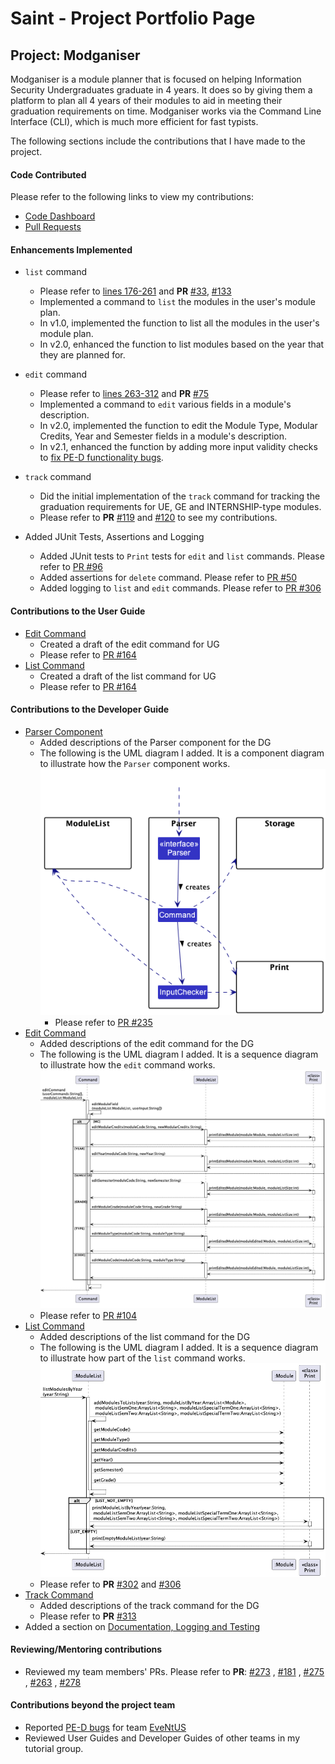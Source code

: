 # Saint - Project Portfolio Page

## Project: Modganiser

Modganiser is a module planner that is focused on helping Information Security Undergraduates graduate in 4 years. 
It does so by giving them a platform to plan all 4 years of their modules to aid in meeting their graduation 
requirements on time. Modganiser works via the Command Line Interface (CLI), which is much more efficient for fast 
typists.

The following sections include the contributions that I have made to the project.

#### Code Contributed
Please refer to the following links to view my contributions:
* [Code Dashboard](https://nus-cs2113-ay2223s2.github.io/tp-dashboard/?search=saintzaw&sort=groupTitle&sortWithin=title&timeframe=commit&mergegroup=&groupSelect=groupByRepos&breakdown=true&checkedFileTypes=docs~functional-code~test-code~other&since=2023-02-17)
* [Pull Requests](https://github.com/AY2223S2-CS2113T-T09-4/tp/pulls?q=is%3Apr+author%3Asaintzaw)

#### Enhancements Implemented
* `list` command 
    * Please refer to [lines 176-261](https://github.com/AY2223S2-CS2113T-T09-4/tp/blob/master/src/main/java/seedu/main/ModuleList.java) and **PR** [#33](https://github.com/AY2223S2-CS2113T-T09-4/tp/pull/33/commits), [#133](https://github.com/AY2223S2-CS2113T-T09-4/tp/pull/133)
    * Implemented a command to `list` the modules in the user's module plan.
    * In v1.0, implemented the function to list all the modules in the user's module plan.
    * In v2.0, enhanced the function to list modules based on the year that they are planned for.

* `edit` command 
    * Please refer to [lines 263-312](https://github.com/AY2223S2-CS2113T-T09-4/tp/blob/master/src/main/java/seedu/main/ModuleList.java) and **PR** [#75](https://github.com/AY2223S2-CS2113T-T09-4/tp/pull/75)
    * Implemented a command to `edit` various fields in a module's description.
    * In v2.0, implemented the function to edit the Module Type, Modular Credits, Year and Semester fields in a module's description.
    * In v2.1, enhanced the function by adding more input validity checks to [fix PE-D functionality bugs](https://github.com/AY2223S2-CS2113T-T09-4/tp/pull/238). 

* `track` command
    * Did the initial implementation of the `track` command for tracking the graduation requirements for UE, GE and INTERNSHIP-type modules. 
    * Please refer to **PR** [#119](https://github.com/AY2223S2-CS2113T-T09-4/tp/pull/119) and [#120](https://github.com/AY2223S2-CS2113T-T09-4/tp/pull/120) to see my contributions.
  
* Added JUnit Tests, Assertions and Logging
    * Added JUnit tests to `Print` tests for `edit` and `list` commands. Please refer to [PR #96](https://github.com/AY2223S2-CS2113T-T09-4/tp/pull/96)
    * Added assertions for `delete` command. Please refer to [PR #50](https://github.com/AY2223S2-CS2113T-T09-4/tp/pull/50)
    * Added logging to `list` and `edit` commands. Please refer to [PR #306](https://github.com/AY2223S2-CS2113T-T09-4/tp/pull/306)


<div style="page-break-after: always;"></div>

#### Contributions to the User Guide
* [Edit Command](https://github.com/AY2223S2-CS2113T-T09-4/tp/blob/master/docs/UserGuide.md#523-editing-module-details-edit)
    * Created a draft of the edit command for UG
    * Please refer to [PR #164](https://github.com/AY2223S2-CS2113T-T09-4/tp/pull/164)
* [List Command](https://github.com/AY2223S2-CS2113T-T09-4/tp/blob/master/docs/UserGuide.md#531-viewing-module-plan-list)
    * Created a draft of the list command for UG
    * Please refer to [PR #164](https://github.com/AY2223S2-CS2113T-T09-4/tp/pull/164)

#### Contributions to the Developer Guide
* [Parser Component](https://github.com/AY2223S2-CS2113T-T09-4/tp/blob/master/docs/DeveloperGuide.md#2-parser-component)
    * Added descriptions of the Parser component for the DG
    * The following is the UML diagram I added. It is a component diagram to illustrate how the `Parser` component works.
      ![Parser Diagram](ppp_diagrams/Parser.png)
      * Please refer to [PR #235](https://github.com/AY2223S2-CS2113T-T09-4/tp/pull/235)
* [Edit Command](https://github.com/AY2223S2-CS2113T-T09-4/tp/blob/master/docs/DeveloperGuide.md#edit-modules)
    * Added descriptions of the edit command for the DG
    * The following is the UML diagram I added. It is a sequence diagram to illustrate how the `edit` command works.
      ![EditCommand Diagram](ppp_diagrams/EditCommand.png)
    * Please refer to [PR #104](https://github.com/AY2223S2-CS2113T-T09-4/tp/pull/104)
* [List Command](https://ay2223s2-cs2113t-t09-4.github.io/tp/DeveloperGuide.html#list-modules)
  * Added descriptions of the list command for the DG
  * The following is the UML diagram I added. It is a sequence diagram to illustrate how part of the `list` command works.
    ![ListCommand Diagram](ppp_diagrams/ListCommand.png)
  * Please refer to **PR** [#302](https://github.com/AY2223S2-CS2113T-T09-4/tp/pull/302) and [#306](https://github.com/AY2223S2-CS2113T-T09-4/tp/pull/306)  
* [Track Command](https://ay2223s2-cs2113t-t09-4.github.io/tp/DeveloperGuide.html#47-track-modules)
  * Added descriptions of the track command for the DG
  * Please refer to **PR** [#313](https://github.com/AY2223S2-CS2113T-T09-4/tp/pull/313)
* Added a section on [Documentation, Logging and Testing](https://ay2223s2-cs2113t-t09-4.github.io/tp/DeveloperGuide.html#documentation-logging-and-testing)

#### Reviewing/Mentoring contributions
* Reviewed my team members' PRs. Please refer to **PR**: [#273](https://github.com/AY2223S2-CS2113T-T09-4/tp/pull/273) 
, [#181](https://github.com/AY2223S2-CS2113T-T09-4/tp/pull/181) , [#275](https://github.com/AY2223S2-CS2113T-T09-4/tp/pull/275)
, [#263](https://github.com/AY2223S2-CS2113T-T09-4/tp/pull/263) , [#278](https://github.com/AY2223S2-CS2113T-T09-4/tp/pull/278)

#### Contributions beyond the project team
* Reported [PE-D bugs](https://github.com/saintzaw/ped/issues) for team [EveNtUS](https://github.com/AY2223S2-CS2113-W12-2/tp)
* Reviewed User Guides and Developer Guides of other teams in my tutorial group.

